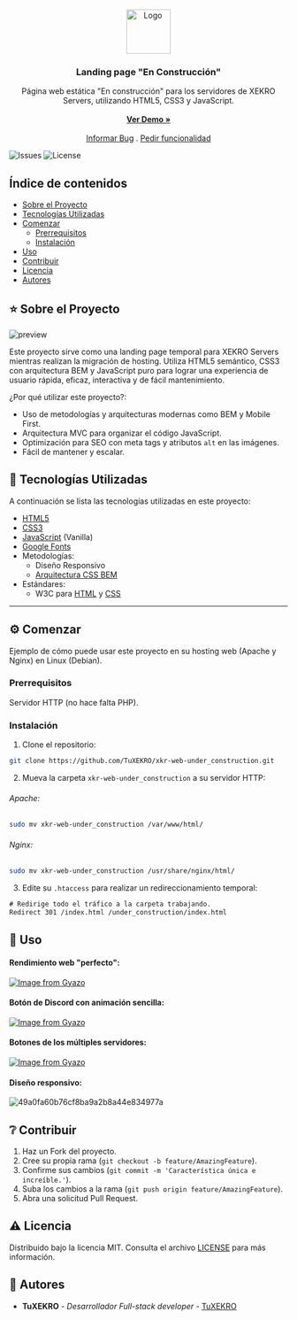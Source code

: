 <br/>
<p align="center">
  <a href="https://github.com/TuXEKRO/xkr-web-under_construction">
    <img src="https://github.com/TuXEKRO/xkr-web-under_construction/assets/25120872/f14b8956-59a7-407f-8409-6e2b06ac2722" alt="Logo" width="80" height="80">
  </a>

  <h3 align="center">Landing page "En Construcción"</h3>

  <p align="center">
    Página web estática "En construcción" para los servidores de XEKRO Servers, utilizando HTML5, CSS3 y JavaScript.
    <br/>
    <br/>
    <a href="https://xekro.com/under_construction/index.html"><strong>Ver Demo »</strong></a>
    <br/>
    <br/>
    <a href="https://github.com/TuXEKRO/xkr-web-under_construction/issues">Informar Bug</a>
    .
    <a href="https://github.com/TuXEKRO/xkr-web-under_construction/issues">Pedir funcionalidad</a>
  </p>
</p>

![Issues](https://img.shields.io/github/issues/TuXEKRO/xkr-web-under_construction) ![License](https://img.shields.io/github/license/TuXEKRO/xkr-web-under_construction) 

## Índice de contenidos

* [Sobre el Proyecto](#sobre-el-proyecto)
* [Tecnologías Utilizadas](#tecnologías-utilizadas)
* [Comenzar](#comenzar)
  * [Prerrequisitos](#prerrequisitos)
  * [Instalación](#instalación)
* [Uso](#uso)
* [Contribuir](#contribuir)
* [Licencia](#licencia)
* [Autores](#autores)

## ⭐ Sobre el Proyecto

![preview](https://github.com/TuXEKRO/xkr-web-under_construction/assets/25120872/72e4f521-708e-499a-93a4-8f5b4b96c70f)


Este proyecto sirve como una landing page temporal para XEKRO Servers mientras realizan la migración de hosting. Utiliza HTML5 semántico, CSS3 con arquitectura BEM y JavaScript puro para lograr una experiencia de usuario rápida, eficaz, interactiva y de fácil mantenimiento. 


¿Por qué utilizar este proyecto?:

* Uso de metodologías y arquitecturas modernas como BEM y Mobile First.
* Arquitectura MVC para organizar el código JavaScript.
* Optimización para SEO con meta tags y atributos ``alt`` en las imágenes.
* Fácil de mantener y escalar.

## 🧰 Tecnologías Utilizadas

A continuación se lista las tecnologías utilizadas en este proyecto:

* [HTML5](https://html5.org/)
* [CSS3](https://www.css3.com/)
* [JavaScript](https://www.ecma-international.org/publications-and-standards/standards/ecma-262/) (Vanilla)
* [Google Fonts](https://fonts.google.com/)
* Metodologías: 
  * Diseño Responsivo
  * [Arquitectura CSS BEM](https://animaticss.com/articulo/que-es-bem-css/)
* Estándares:
  * W3C para [HTML](https://www.w3docs.com/snippets/html/html5-page-structure.html) y [CSS](https://www.w3schools.com/css/css_syntax.asp)

______

## ⚙️ Comenzar

Ejemplo de cómo puede usar este proyecto en su hosting web (Apache y Nginx) en Linux (Debian).

### Prerrequisitos

Servidor HTTP (no hace falta PHP).

### Instalación

1. Clone el repositorio:
```sh
git clone https://github.com/TuXEKRO/xkr-web-under_construction.git
```

2. Mueva la carpeta ``xkr-web-under_construction`` a su servidor HTTP:
###### Apache:
```sh
sudo mv xkr-web-under_construction /var/www/html/
```

###### Nginx:
```sh
sudo mv xkr-web-under_construction /usr/share/nginx/html/
```

3. Edite su ``.htaccess`` para realizar un redireccionamiento temporal:
```txt
# Redirige todo el tráfico a la carpeta trabajando.
Redirect 301 /index.html /under_construction/index.html
```

## 🚩 Uso

#### Rendimiento web "perfecto":

[![Image from Gyazo](https://i.gyazo.com/0a63989e2f42a44110afc86c3038d2ad.png)](https://gyazo.com/0a63989e2f42a44110afc86c3038d2ad)

#### Botón de Discord con animación sencilla:

[![Image from Gyazo](https://i.gyazo.com/cd45dc3b58b7a9862fd338e28e9b8597.gif)](https://gyazo.com/cd45dc3b58b7a9862fd338e28e9b8597)

#### Botones de los múltiples servidores:

[![Image from Gyazo](https://i.gyazo.com/d3962c260cf60b581240b6e098ed3cd9.gif)](https://gyazo.com/d3962c260cf60b581240b6e098ed3cd9)

#### Diseño responsivo:

![49a0fa60b76cf8ba9a2b8a44e834977a](https://github.com/TuXEKRO/xkr-web-under_construction/assets/25120872/507b58b5-88df-44a8-8da1-7dfe1fe4da48)



## ❔ Contribuir

1. Haz un Fork del proyecto.
2. Cree su propia rama (`git checkout -b feature/AmazingFeature`).
3. Confirme sus cambios (`git commit -m 'Característica única e increíble.'`).
4. Suba los cambios a la rama (`git push origin feature/AmazingFeature`).
5. Abra una solicitud Pull Request.

## ⚠️ Licencia

Distribuido bajo la licencia MIT. Consulta el archivo [LICENSE](https://github.com/TuXEKRO/xkr-web-under_construction/blob/main/LICENSE) para más información.

## 🤝 Autores

* **TuXEKRO** - *Desarrollador Full-stack developer* - [TuXEKRO](https://github.com/TuXEKRO)
